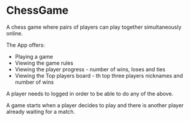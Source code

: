 # ChessGame

A chess game where pairs of players can play together simultaneously online.

The App offers:
* Playing a game
* Viewing the game rules
* Viewing the player progress - number of wins, loses and ties
* Viewing the Top players board - th top three players nicknames and number of wins

A player needs to logged in order to be able to do any of the above.

A game starts when a player decides to play and there is another player already waiting for a match.
